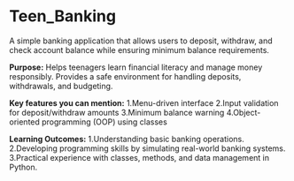 # Teen_Banking
A simple banking application that allows users to deposit, withdraw, and check account balance while ensuring minimum balance requirements.

**Purpose:**
Helps teenagers learn financial literacy and manage money responsibly.
Provides a safe environment for handling deposits, withdrawals, and budgeting.

**Key features you can mention:**
1.Menu-driven interface
2.Input validation for deposit/withdraw amounts
3.Minimum balance warning
4.Object-oriented programming (OOP) using classes

**Learning Outcomes:**
1.Understanding basic banking operations.
2.Developing programming skills by simulating real-world banking systems.
3.Practical experience with classes, methods, and data management in Python.


